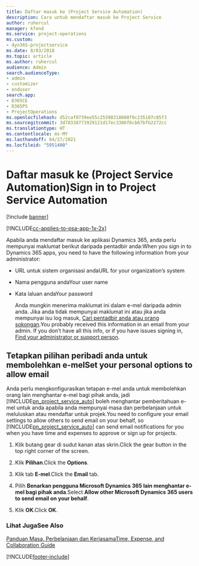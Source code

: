 ```yaml
---
title: Daftar masuk ke (Project Service Automation)
description: Cara untuk mendaftar masuk ke Project Service
author: ruhercul
manager: kfend
ms.service: project-operations
ms.custom:
- dyn365-projectservice
ms.date: 8/03/2018
ms.topic: article
ms.author: ruhercul
audience: Admin
search.audienceType:
- admin
- customizer
- enduser
search.app:
- D365CE
- D365PS
- ProjectOperations
ms.openlocfilehash: d52caf0739ee55c25598318608f0c235107c85f3
ms.sourcegitcommit: 3d78338773929121d17ec3386f6cb67bfb2272cc
ms.translationtype: HT
ms.contentlocale: ms-MY
ms.lasthandoff: 04/27/2021
ms.locfileid: "5951400"
---
```

# <a name="sign-in-to-project-service-automation"></a><span data-ttu-id="670c7-103">Daftar masuk ke (Project Service Automation)</span><span class="sxs-lookup"><span data-stu-id="670c7-103">Sign in to Project Service Automation</span></span>

[!include [banner](../includes/psa-now-project-operations.md)]

[!INCLUDE[cc-applies-to-psa-app-1x-2x](../includes/cc-applies-to-psa-app-1x-2x.md)]

<span data-ttu-id="670c7-104">Apabila anda mendaftar masuk ke aplikasi Dynamics 365, anda perlu mempunyai maklumat berikut daripada pentadbir anda:</span><span class="sxs-lookup"><span data-stu-id="670c7-104">When you sign in to Dynamics 365 apps, you need to have the following information from your administrator:</span></span>  
  
- <span data-ttu-id="670c7-105">URL untuk sistem organisasi anda</span><span class="sxs-lookup"><span data-stu-id="670c7-105">URL for your organization’s system</span></span>  
  
- <span data-ttu-id="670c7-106">Nama pengguna anda</span><span class="sxs-lookup"><span data-stu-id="670c7-106">Your user name</span></span>  
  
- <span data-ttu-id="670c7-107">Kata laluan anda</span><span class="sxs-lookup"><span data-stu-id="670c7-107">Your password</span></span>  
  
  <span data-ttu-id="670c7-108">Anda mungkin menerima maklumat ini dalam e-mel daripada admin anda. Jika anda tidak mempunyai maklumat ini atau jika anda mempunyai isu log masuk, [Cari pentadbir anda atau orang sokongan](/dynamics365/customerengagement/on-premises/basics/find-administrator-support).</span><span class="sxs-lookup"><span data-stu-id="670c7-108">You probably received this information in an email from your admin. If you don’t have all this info, or if you have issues signing in, [Find your administrator or support person](/dynamics365/customerengagement/on-premises/basics/find-administrator-support).</span></span>  
  
## <a name="set-your-personal-options-to-allow-email"></a><span data-ttu-id="670c7-109">Tetapkan pilihan peribadi anda untuk membolehkan e-mel</span><span class="sxs-lookup"><span data-stu-id="670c7-109">Set your personal options to allow email</span></span>  
 <span data-ttu-id="670c7-110">Anda perlu mengkonfigurasikan tetapan e-mel anda untuk membolehkan orang lain menghantar e-mel bagi pihak anda, jadi [!INCLUDE[pn_project_service_auto](../includes/pn-project-service-auto.md)] boleh menghantar pemberitahuan e-mel untuk anda apabila anda mempunyai masa dan perbelanjaan untuk meluluskan atau mendaftar untuk projek.</span><span class="sxs-lookup"><span data-stu-id="670c7-110">You need to configure your email settings to allow others to send email on your behalf, so [!INCLUDE[pn_project_service_auto](../includes/pn-project-service-auto.md)] can send email notifications for you when you have time and expenses to approve or sign up for projects.</span></span>  
  
1.  <span data-ttu-id="670c7-111">Klik butang gear di sudut kanan atas skrin.</span><span class="sxs-lookup"><span data-stu-id="670c7-111">Click the gear button in the top right corner of the screen.</span></span>  
  
2.  <span data-ttu-id="670c7-112">Klik **Pilihan**.</span><span class="sxs-lookup"><span data-stu-id="670c7-112">Click the **Options**.</span></span>  
  
3.  <span data-ttu-id="670c7-113">Klik tab **E-mel**.</span><span class="sxs-lookup"><span data-stu-id="670c7-113">Click the **Email** tab.</span></span>  
  
4.  <span data-ttu-id="670c7-114">Pilih **Benarkan pengguna Microsoft Dynamics 365 lain menghantar e-mel bagi pihak anda**.</span><span class="sxs-lookup"><span data-stu-id="670c7-114">Select **Allow other Microsoft Dynamics 365 users to send email on your behalf**.</span></span>  
  
5.  <span data-ttu-id="670c7-115">Klik **OK**.</span><span class="sxs-lookup"><span data-stu-id="670c7-115">Click **OK**.</span></span>  
  
### <a name="see-also"></a><span data-ttu-id="670c7-116">Lihat Juga</span><span class="sxs-lookup"><span data-stu-id="670c7-116">See Also</span></span>  
 [<span data-ttu-id="670c7-117">Panduan Masa, Perbelanjaan dan Kerjasama</span><span class="sxs-lookup"><span data-stu-id="670c7-117">Time, Expense, and Collaboration Guide</span></span>](../psa/time-expense-collaboration-guide.md)


[!INCLUDE[footer-include](../includes/footer-banner.md)]